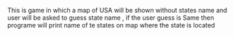 This is game in which a map of USA will be shown without states name and user will be asked to guess state name , if the user guess is Same then programe will print name 
of te states on map where the state is located 
